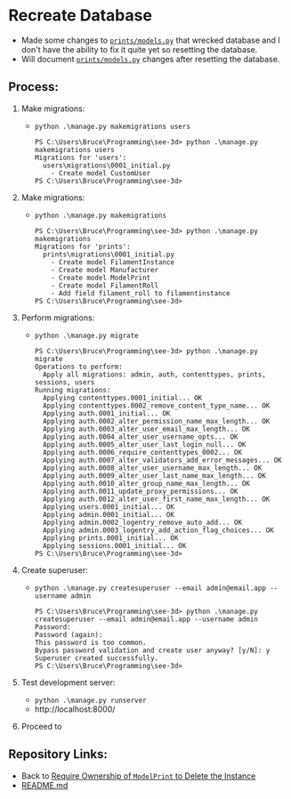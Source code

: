 # Recreate Database
* Made some changes to [`prints/models.py`](../prints/models.py) that wrecked database and I don't have the ability to fix it quite yet so resetting the database.
* Will document [`prints/models.py`](../prints/models.py) changes after resetting the database.

## Process:


1. Make migrations:
    * `python .\manage.py makemigrations users`
        ```
        PS C:\Users\Bruce\Programming\see-3d> python .\manage.py makemigrations users
        Migrations for 'users':
          users\migrations\0001_initial.py
            - Create model CustomUser
        PS C:\Users\Bruce\Programming\see-3d>
        ```

1. Make migrations:
    * `python .\manage.py makemigrations`
        ```
        PS C:\Users\Bruce\Programming\see-3d> python .\manage.py makemigrations
        Migrations for 'prints':
          prints\migrations\0001_initial.py
            - Create model FilamentInstance
            - Create model Manufacturer
            - Create model ModelPrint
            - Create model FilamentRoll
            - Add field filament_roll to filamentinstance
        PS C:\Users\Bruce\Programming\see-3d>
        ```

1. Perform migrations:
    * `python .\manage.py migrate`
        ```
        PS C:\Users\Bruce\Programming\see-3d> python .\manage.py migrate
        Operations to perform:
          Apply all migrations: admin, auth, contenttypes, prints, sessions, users
        Running migrations:
          Applying contenttypes.0001_initial... OK
          Applying contenttypes.0002_remove_content_type_name... OK
          Applying auth.0001_initial... OK
          Applying auth.0002_alter_permission_name_max_length... OK
          Applying auth.0003_alter_user_email_max_length... OK
          Applying auth.0004_alter_user_username_opts... OK
          Applying auth.0005_alter_user_last_login_null... OK
          Applying auth.0006_require_contenttypes_0002... OK
          Applying auth.0007_alter_validators_add_error_messages... OK
          Applying auth.0008_alter_user_username_max_length... OK
          Applying auth.0009_alter_user_last_name_max_length... OK
          Applying auth.0010_alter_group_name_max_length... OK
          Applying auth.0011_update_proxy_permissions... OK
          Applying auth.0012_alter_user_first_name_max_length... OK
          Applying users.0001_initial... OK
          Applying admin.0001_initial... OK
          Applying admin.0002_logentry_remove_auto_add... OK
          Applying admin.0003_logentry_add_action_flag_choices... OK
          Applying prints.0001_initial... OK
          Applying sessions.0001_initial... OK
        PS C:\Users\Bruce\Programming\see-3d>
        ```

1. Create superuser:
    * `python .\manage.py createsuperuser --email admin@email.app --username admin`
        ```
        PS C:\Users\Bruce\Programming\see-3d> python .\manage.py createsuperuser --email admin@email.app --username admin
        Password:
        Password (again):
        This password is too common.
        Bypass password validation and create user anyway? [y/N]: y
        Superuser created successfully.
        PS C:\Users\Bruce\Programming\see-3d>
        ```

1. Test development server:
    * `python .\manage.py runserver`
    * http://localhost:8000/




1. Proceed to 

## Repository Links:
* Back to [Require Ownership of `ModelPrint` to Delete the Instance](./12_require_ownership_for_model_print_delete.md)
* [README.md](../README.md)
